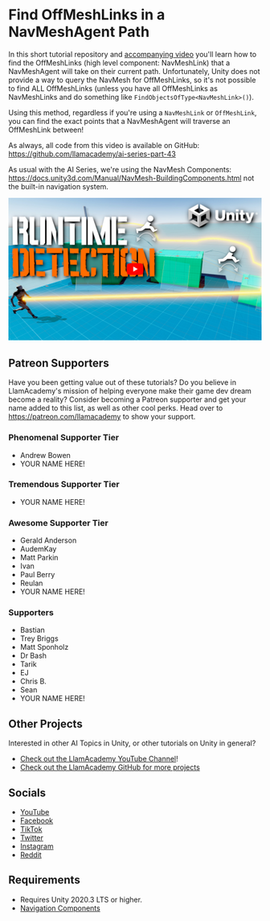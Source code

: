 ﻿# Find OffMeshLinks in a NavMeshAgent Path

In this short tutorial repository and [accompanying video](https://youtu.be/PzUsjEB2cQ4) you'll learn how to find the OffMeshLinks (high level component: NavMeshLink) that a NavMeshAgent will take on their current path.
Unfortunately, Unity does not provide a way to query the NavMesh for OffMeshLinks, so it's not possible to find ALL OffMeshLinks (unless you have all OffMeshLinks as NavMeshLinks and do something like `FindObjectsOfType󠀼󠀼<NavMeshLink>()`).

Using this method, regardless if you're using a `NavMeshLink` or `OffMeshLink`, you can find the exact points that a NavMeshAgent will traverse an OffMeshLink between!

As always, all code from this video is available on GitHub: https://github.com/llamacademy/ai-series-part-43

As usual with the AI Series, we're using the NavMesh Components: https://docs.unity3d.com/Manual/NavMesh-BuildingComponents.html not the built-in navigation system. 

[![Youtube Tutorial](./Video%20Screenshot.jpg)](https://youtu.be/PzUsjEB2cQ4)

## Patreon Supporters
Have you been getting value out of these tutorials? Do you believe in LlamAcademy's mission of helping everyone make their game dev dream become a reality? Consider becoming a Patreon supporter and get your name added to this list, as well as other cool perks.
Head over to https://patreon.com/llamacademy to show your support.

### Phenomenal Supporter Tier
* Andrew Bowen
* YOUR NAME HERE!

### Tremendous Supporter Tier
* YOUR NAME HERE!

### Awesome Supporter Tier
* Gerald Anderson
* AudemKay
* Matt Parkin
* Ivan
* Paul Berry
* Reulan
* YOUR NAME HERE!

### Supporters
* Bastian
* Trey Briggs
* Matt Sponholz
* Dr Bash
* Tarik
* EJ
* Chris B.
* Sean
* YOUR NAME HERE!

## Other Projects
Interested in other AI Topics in Unity, or other tutorials on Unity in general? 

* [Check out the LlamAcademy YouTube Channel](https://youtube.com/c/LlamAcademy)!
* [Check out the LlamAcademy GitHub for more projects](https://github.com/llamacademy)

## Socials
* [YouTube](https://youtube.com/c/LlamAcademy)
* [Facebook](https://facebook.com/LlamAcademyOfficial)
* [TikTok](https://www.tiktok.com/@llamacademy)
* [Twitter](https://twitter.com/TheLlamAcademy)
* [Instagram](https://www.instagram.com/llamacademy/)
* [Reddit](https://www.reddit.com/user/LlamAcademyOfficial)

## Requirements
* Requires Unity 2020.3 LTS or higher.
* [Navigation Components](https://docs.unity3d.com/Manual/NavMesh-BuildingComponents.html)